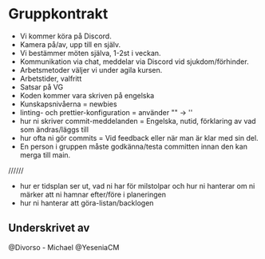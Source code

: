 # Gruppkontrakt
- Vi kommer köra på Discord.
- Kamera på/av, upp till en själv.
- Vi bestämmer möten själva, 1-2st i veckan. 
- Kommunikation via chat, meddelar via Discord vid sjukdom/förhinder.
- Arbetsmetoder väljer vi under agila kursen.
- Arbetstider, valfritt
- Satsar på VG
- Koden kommer vara skriven på engelska
- Kunskapsnivåerna = newbies
- linting- och prettier-konfiguration = använder  "" -> ''
- hur ni skriver commit-meddelanden = Engelska, nutid, förklaring av vad som ändras/läggs till
- hur ofta ni gör commits = Vid feedback eller när man är klar med sin del.
- En person i gruppen måste godkänna/testa committen innan den kan merga till main.



//////
- hur er tidsplan ser ut, vad ni har för milstolpar och hur ni hanterar om ni märker att ni hamnar efter/före i planeringen
- hur ni hanterar att göra-listan/backlogen


## Underskrivet av
@Divorso - Michael
@YeseniaCM